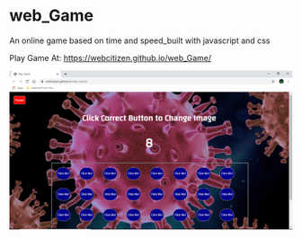 # web_Game
An online game based on time and speed_built with javascript and css

Play Game At: https://webcitizen.github.io/web_Game/

![](game.png)
